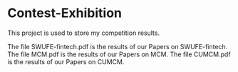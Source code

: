 # Contest-Exhibition
This project is used to store my competition results.


The file SWUFE-fintech.pdf is the results of our Papers on SWUFE-fintech.
The file MCM.pdf is the results of our Papers on MCM.
The file CUMCM.pdf is the results of our Papers on CUMCM.
